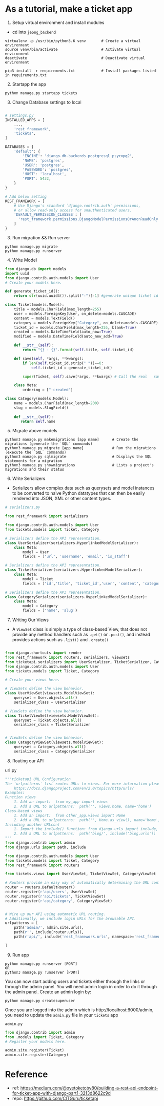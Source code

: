 # As a tutorial, make a ticket app 

1. Setup virtual environment and install modules
* cd into `jeong_backend`

```
virtualenv -p /usr/bin/python3.6 venv       # Create a virtual environment
source venv/bin/activate                    # Activate virtual environment
deactivate                                  # Deactivate virtual environment

pip3 install -r requirements.txt            # Install packages listed in requirements.txt
```


2. Startapp the app 
```
python manage.py startapp tickets
```


3. Change Database settings to local

```python

# settings.py
INSTALLED_APPS = [
    ...,
    'rest_framework',
    'tickets',
]

DATABASES = {
    'default': {
        'ENGINE': 'django.db.backends.postgresql_psycopg2',
        'NAME': 'postgres',
        'USER': 'postgres',
        'PASSWORD': 'postgres',
        'HOST': 'localhost',
        'PORT': 5432,
    }
}

# Add below setting
REST_FRAMEWORK = {
    # Use Django's standard `django.contrib.auth` permissions,
    # or allow read-only access for unauthenticated users.
    'DEFAULT_PERMISSION_CLASSES': [
      'rest_framework.permissions.DjangoModelPermissionsOrAnonReadOnly'
    ]
}
```

3. Run migration && Run server
```commandline
python manage.py migrate
python manage.py runserver
```

4. Write Model
```python
from django.db import models
import uuid
from django.contrib.auth.models import User
# Create your models here.

def generate_ticket_id():
    return str(uuid.uuid4()).split("-")[-1] #generate unique ticket id

class Ticket(models.Model):
    title = models.CharField(max_length=255)
    user = models.ForeignKey(User, on_delete=models.CASCADE)
    content = models.TextField()
    category = models.ForeignKey("Category", on_delete=models.CASCADE)
    ticket_id = models.CharField(max_length=255, blank=True)
    created = models.DateTimeField(auto_now=True)
    modified = models.DateTimeField(auto_now_add=True)

    def __str__(self):
        return "{} - {}".format(self.title, self.ticket_id)

    def save(self, *args, **kwargs):
        if len(self.ticket_id.strip(" "))==0:
            self.ticket_id = generate_ticket_id()

        super(Ticket, self).save(*args, **kwargs) # Call the real   save() method

    class Meta:
        ordering = ["-created"]

class Category(models.Model):
    name = models.CharField(max_length=200)
    slug = models.SlugField()
    
    def __str__(self):
       return self.name
```


5. Migrate above models
```
python3 manage.py makemigrations [app name]      # Create the migrations (generate the `SQL` commands)
python3 manage.py migrate [app name]             # Run the migrations (execute the `SQL` commands)
python3 manage.py sqlmigrate                     # Displays the SQL statements for a migration
python3 manage.py showmigrations                 # Lists a project's migrations and their status
```


6. Write Serializers
- Serializers allow complex data such as querysets and model instances to be converted to naive Python 
datatypes that can then be easily rendered into JSON, XML or other content types.

```python
# serializers.py

from rest_framework import serializers

from django.contrib.auth.models import User
from tickets.models import Ticket, Category

# Serializers define the API representation.
class UserSerializer(serializers.HyperlinkedModelSerializer):
    class Meta:
        model = User
        fields = ('url', 'username', 'email', 'is_staff')

# Serializers define the API representation.
class TicketSerializer(serializers.HyperlinkedModelSerializer):
    class Meta:
        model = Ticket
        fields = ('id','title', 'ticket_id','user', 'content', 'category','created', 'modified')

# Serializers define the API representation.
class CategorySerializer(serializers.HyperlinkedModelSerializer):
    class Meta:
        model = Category
        fields = ('name', 'slug')
```

7. Writing Our Views
- A `ViewSet` class is simply a type of class-based View, that does not provide any method 
handlers such as `.get()` or `.post()`, and instead provides actions such as `.list()` and `.create()`

```python

from django.shortcuts import render
from rest_framework import routers, serializers, viewsets
from ticketapi.serializers import UserSerializer, TicketSerializer, CategorySerializer
from django.contrib.auth.models import User
from tickets.models import Ticket, Category

# Create your views here.

# ViewSets define the view behavior.
class UserViewSet(viewsets.ModelViewSet):
    queryset = User.objects.all()
    serializer_class = UserSerializer

# ViewSets define the view behavior.
class TicketViewSet(viewsets.ModelViewSet):
    queryset = Ticket.objects.all()
    serializer_class = TicketSerializer


# ViewSets define the view behavior.
class CategoryViewSet(viewsets.ModelViewSet):
    queryset = Category.objects.all()
    serializer_class = CategorySerializer
```

8. Routing our API

url.py

```python
"""ticketapi URL Configuration
The `urlpatterns` list routes URLs to views. For more information please see:
    https://docs.djangoproject.com/en/2.0/topics/http/urls/
Examples:
Function views
    1. Add an import:  from my_app import views
    2. Add a URL to urlpatterns:  path('', views.home, name='home')
Class-based views
    1. Add an import:  from other_app.views import Home
    2. Add a URL to urlpatterns:  path('', Home.as_view(), name='home')
Including another URLconf
    1. Import the include() function: from django.urls import include, path
    2. Add a URL to urlpatterns:  path('blog/', include('blog.urls'))
"""
from django.contrib import admin
from django.urls import path, include

from django.contrib.auth.models import User
from tickets.models import Ticket, Category
from rest_framework import routers

from tickets.views import UserViewSet, TicketViewSet, CategoryViewSet

# Routers provide an easy way of automatically determining the URL conf.
router = routers.DefaultRouter()
router.register(r'api/users', UserViewSet)
router.register(r'api/tickets', TicketViewSet)
router.register(r'api/category', CategoryViewSet)


# Wire up our API using automatic URL routing.
# Additionally, we include login URLs for the browsable API.
urlpatterns = [
    path('admin/', admin.site.urls),    
    path(r'', include(router.urls)),
    path(r'api/', include('rest_framework.urls', namespace='rest_framework'))

]
```

9. Run app
```
python manage.py runserver [PORT]
OR
python3 manage.py runserver [PORT]
```

You can now start adding users and tickets either through the links or through the admin panel. 
You will need admin login in order to do it through the admin panel. Create an admin login by:

```
python manage.py createsuperuser
```

Once you are logged into the admin which is http://localhost:8000/admin,
you need to update the `admin.py` file in your `tickets` app

`admin.py`
```python
from django.contrib import admin
from .models import Ticket, Category
# Register your models here.

admin.site.register(Ticket)
admin.site.register(Category)
```





# Reference
 
 - ref: https://medium.com/@oyetoketoby80/building-a-rest-api-endpoint-for-ticket-app-with-django-part1-3213d8622c9d 
 - repo: https://github.com/CITGuru/ticketapi
